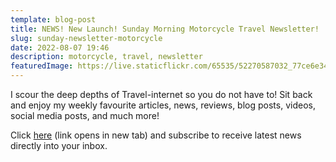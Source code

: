 ```yaml
---
template: blog-post
title: NEWS! New Launch! Sunday Morning Motorcycle Travel Newsletter!
slug: sunday-newsletter-motorcycle
date: 2022-08-07 19:46
description: motorcycle, travel, newsletter
featuredImage: https://live.staticflickr.com/65535/52270587032_77ce6e34fe_k.jpg
---
```

I scour the deep depths of Travel-internet so you do not have to! Sit back and enjoy my weekly favourite articles, news, reviews, blog posts, videos, social media posts, and much more!

Click [here](https://rickypediaspace.mailchimpsites.com/) (link opens in new tab) and subscribe to receive latest news directly into your inbox.
